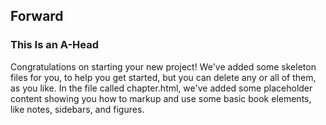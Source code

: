 <section data-type="forward">

# Forward

  <section data-type="sect1">

# This Is an A-Head

Congratulations on starting your new project! We've added some skeleton files for you, to help you get started, but you can delete any or all of them, as you like. In the file called chapter.html, we've added some placeholder content showing you how to markup and use some basic book elements, like notes, sidebars, and figures.

  </section>
</section>